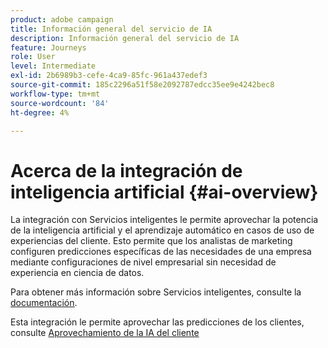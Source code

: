 ```yaml
---
product: adobe campaign
title: Información general del servicio de IA
description: Información general del servicio de IA
feature: Journeys
role: User
level: Intermediate
exl-id: 2b6989b3-cefe-4ca9-85fc-961a437edef3
source-git-commit: 185c2296a51f58e2092787edcc35ee9e4242bec8
workflow-type: tm+mt
source-wordcount: '84'
ht-degree: 4%

---
```


# Acerca de la integración de inteligencia artificial {#ai-overview}

La integración con Servicios inteligentes le permite aprovechar la potencia de la inteligencia artificial y el aprendizaje automático en casos de uso de experiencias del cliente. Esto permite que los analistas de marketing configuren predicciones específicas de las necesidades de una empresa mediante configuraciones de nivel empresarial sin necesidad de experiencia en ciencia de datos.

Para obtener más información sobre Servicios inteligentes, consulte la [documentación](https://experienceleague.adobe.com/docs/experience-platform/intelligent-services/home.html).

Esta integración le permite aprovechar las predicciones de los clientes, consulte [Aprovechamiento de la IA del cliente](../ai-services/leveraging-customer-ai.md)

<!--* fatigue scores, see [Leveraging Journey AI](../ai-services/leveraging-fatigue-scores.md)-->
